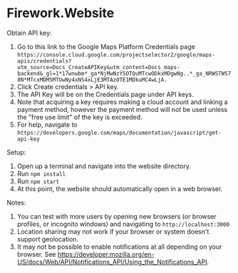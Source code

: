 # Firework.Website

Obtain API key:
1. Go to this link to the Google Maps Platform Credentials page `https://console.cloud.google.com/projectselector2/google/maps-apis/credentials?utm_source=Docs_CreateAPIKey&utm_content=Docs_maps-backend&_gl=1*17wnwbm*_ga*NjMwNzY5OTQuMTcwODkxMDgwNg..*_ga_NRWSTWS78N*MTcxMDM5MTUwNy4xNS4xLjE3MTAzOTE1MDkuMC4wLjA.`
2. Click Create credentials > API key.
3. The API Key will be on the Credentials page under API keys.
4. Note that acquiring a key requires making a cloud account and linking a payment method, however the payment method will not be used unless the "free use limit" of the key is exceeded.
5. For help, navigate to `https://developers.google.com/maps/documentation/javascript/get-api-key`

Setup:
1. Open up a terminal and navigate into the website directory.
2. Run `npm install`
3. Run `npm start`
4. At this point, the website should automatically open in a web browser.

Notes:
1. You can test with more users by opening new browsers (or browser profiles, or incognito windows) and navigating to `http://localhost:3000`
2. Location sharing may not work if your browser or system doesn't support geolocation.
3. It may not be possible to enable notifications at all depending on your browser. See https://developer.mozilla.org/en-US/docs/Web/API/Notifications_API/Using_the_Notifications_API.

